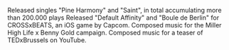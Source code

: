 Released singles "Pine Harmony" and "Saint", in total accumulating more than 200.000 plays Released "Default Affinity" and "Boule de Berlin" for CROSSxBEATS, an iOS game by Capcom. Composed music for the Miller High Life x Benny Gold campaign. Composed music for a teaser of TEDxBrussels on YouTube.

